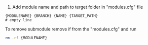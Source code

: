 1. Add module name and path to terget folder in "modules.cfg" file
```
{MODULENAME} {BRANCH} {NAME} {TARGET_PATH}
# empty line
```

To remove submodule remove if from the "modules.cfg" and run
```sh
rm -rf {MODULENAME}
```